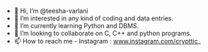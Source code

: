 - 👋 Hi, I’m @teesha-varlani
- 👀 I’m interested in any kind of coding and data entries. 
- 🌱 I’m currently learning Python and DBMS. 
- 💞️ I’m looking to collaborate on C, C++ and python programs. 
- 📫 How to reach me - Instagram : www.instagram.com/crypttic_

<!---
teesha-varlani/teesha-varlani is a ✨ special ✨ repository because its `README.md` (this file) appears on your GitHub profile.
You can click the Preview link to take a look at your changes.
--->
